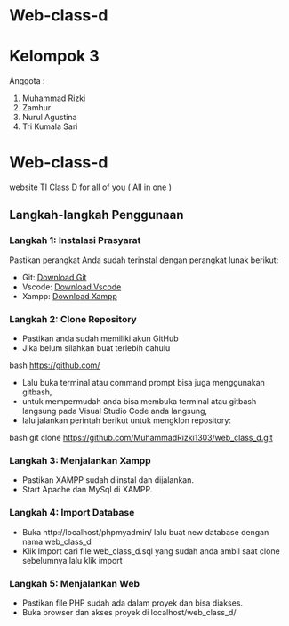 # Web-class-d

# Kelompok 3

Anggota :

1. Muhammad Rizki
2. Zamhur
3. Nurul Agustina
4. Tri Kumala Sari

# Web-class-d

website TI Class D for all of you ( All in one )

## Langkah-langkah Penggunaan

### Langkah 1: Instalasi Prasyarat

Pastikan perangkat Anda sudah terinstal dengan perangkat lunak berikut:

- Git: [Download Git](https://git-scm.com/)
- Vscode: [Download Vscode](https://code.visualstudio.com/)
- Xampp: [Download Xampp](https://www.apachefriends.org/)

### Langkah 2: Clone Repository

- Pastikan anda sudah memiliki akun GitHub
- Jika belum silahkan buat terlebih dahulu

bash
https://github.com/

- Lalu buka terminal atau command prompt bisa juga menggunakan gitbash,
- untuk mempermudah anda bisa membuka terminal atau gitbash langsung pada Visual Studio Code anda langsung,
- lalu jalankan perintah berikut untuk mengklon repository:

bash
git clone https://github.com/MuhammadRizki1303/web_class_d.git

### Langkah 3: Menjalankan Xampp

- Pastikan XAMPP sudah diinstal dan dijalankan.
- Start Apache dan MySql di XAMPP.

### Langkah 4: Import Database

- Buka http://localhost/phpmyadmin/ lalu buat new database dengan nama web_class_d
- Klik Import cari file web_class_d.sql yang sudah anda ambil saat clone sebelumnya lalu klik import

### Langkah 5: Menjalankan Web

- Pastikan file PHP sudah ada dalam proyek dan bisa diakses.
- Buka browser dan akses proyek di localhost/web_class_d/
